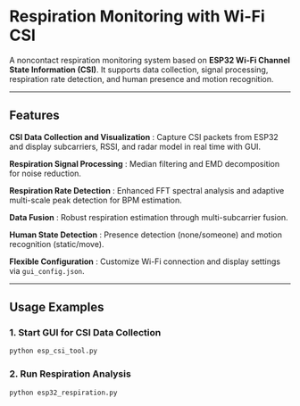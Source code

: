 # Respiration Monitoring with Wi-Fi CSI  

A noncontact respiration monitoring system based on **ESP32 Wi-Fi Channel State Information (CSI)**. It supports data collection, signal processing, respiration rate detection, and human presence and motion recognition.  

---

## Features
**CSI Data Collection and Visualization** : Capture CSI packets from ESP32 and display subcarriers, RSSI, and radar model in real time with GUI.  

**Respiration Signal Processing** : Median filtering and EMD decomposition for noise reduction.  

**Respiration Rate Detection** : Enhanced FFT spectral analysis and adaptive multi-scale peak detection for BPM estimation.  

**Data Fusion** : Robust respiration estimation through multi-subcarrier fusion.  

**Human State Detection** : Presence detection (none/someone) and motion recognition (static/move).  

**Flexible Configuration** : Customize Wi-Fi connection and display settings via `gui_config.json`.  

---

## Usage Examples

### 1. Start GUI for CSI Data Collection
```bash
python esp_csi_tool.py
```
### 2. Run Respiration Analysis
```bash
python esp32_respiration.py
```
